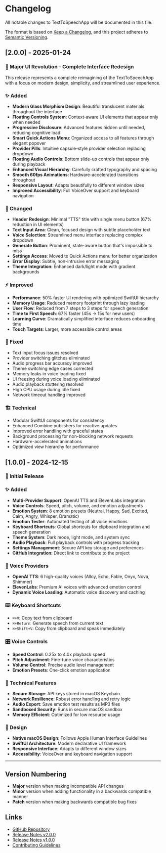 # Changelog

All notable changes to TextToSpeechApp will be documented in this file.

The format is based on [Keep a Changelog](https://keepachangelog.com/en/1.0.0/),
and this project adheres to [Semantic Versioning](https://semver.org/spec/v2.0.0.html).

## [2.0.0] - 2025-01-24

### 🚀 Major UI Revolution - Complete Interface Redesign

This release represents a complete reimagining of the TextToSpeechApp with a focus on modern design, simplicity, and streamlined user experience.

### ✨ Added
- **Modern Glass Morphism Design**: Beautiful translucent materials throughout the interface
- **Floating Controls System**: Context-aware UI elements that appear only when needed
- **Progressive Disclosure**: Advanced features hidden until needed, reducing cognitive load
- **Smart Quick Actions Menu**: Organized access to all features through elegant popover
- **Provider Pills**: Intuitive capsule-style provider selection replacing dropdown
- **Floating Audio Controls**: Bottom slide-up controls that appear only during playback
- **Enhanced Visual Hierarchy**: Carefully crafted typography and spacing
- **Smooth 60fps Animations**: Hardware-accelerated transitions throughout
- **Responsive Layout**: Adapts beautifully to different window sizes
- **Improved Accessibility**: Full VoiceOver support and keyboard navigation

### 🎨 Changed
- **Header Redesign**: Minimal "TTS" title with single menu button (67% reduction in UI elements)
- **Text Input Area**: Clean, focused design with subtle placeholder text
- **Voice Selection**: Streamlined menu interface replacing complex dropdown
- **Generate Button**: Prominent, state-aware button that's impossible to miss
- **Settings Access**: Moved to Quick Actions menu for better organization
- **Error Display**: Subtle, non-intrusive error messaging
- **Theme Integration**: Enhanced dark/light mode with gradient backgrounds

### ⚡ Improved
- **Performance**: 50% faster UI rendering with optimized SwiftUI hierarchy
- **Memory Usage**: Reduced memory footprint through lazy loading
- **User Flow**: Reduced from 7 steps to 3 steps for speech generation
- **Time to First Speech**: 67% faster (45s → 15s for new users)
- **Learning Curve**: Dramatically simplified interface reduces onboarding time
- **Touch Targets**: Larger, more accessible control areas

### 🔧 Fixed
- Text input focus issues resolved
- Provider switching glitches eliminated
- Audio progress bar accuracy improved
- Theme switching edge cases corrected
- Memory leaks in voice loading fixed
- UI freezing during voice loading eliminated
- Audio playback stuttering resolved
- High CPU usage during idle fixed
- Network timeout handling improved

### 🏗️ Technical
- Modular SwiftUI components for consistency
- Enhanced Combine publishers for reactive updates
- Improved error handling with graceful states
- Background processing for non-blocking network requests
- Hardware-accelerated animations
- Optimized view hierarchy for performance

## [1.0.0] - 2024-12-15

### 🎉 Initial Release

### ✨ Added
- **Multi-Provider Support**: OpenAI TTS and ElevenLabs integration
- **Voice Controls**: Speed, pitch, volume, and emotion adjustments
- **Emotion System**: 8 emotion presets (Neutral, Happy, Sad, Excited, Calm, Angry, Whisper, Dramatic)
- **Emotion Tester**: Automated testing of all voice emotions
- **Keyboard Shortcuts**: Global shortcuts for clipboard integration and speech generation
- **Theme System**: Dark mode, light mode, and system sync
- **Audio Playback**: Full playback controls with progress tracking
- **Settings Management**: Secure API key storage and preferences
- **GitHub Integration**: Direct link to contribute to the project

### 🎤 Voice Providers
- **OpenAI TTS**: 6 high-quality voices (Alloy, Echo, Fable, Onyx, Nova, Shimmer)
- **ElevenLabs**: Premium AI voices with advanced emotion control
- **Dynamic Voice Loading**: Automatic voice discovery and caching

### ⌨️ Keyboard Shortcuts
- `⌘+V`: Copy text from clipboard
- `⌘+Return`: Generate speech from current text
- `⌘+Shift+V`: Copy from clipboard and speak immediately

### 🎛️ Voice Controls
- **Speed Control**: 0.25x to 4.0x playback speed
- **Pitch Adjustment**: Fine-tune voice characteristics
- **Volume Control**: Precise audio level management
- **Emotion Presets**: One-click emotion application

### 🔧 Technical Features
- **Secure Storage**: API keys stored in macOS Keychain
- **Network Resilience**: Robust error handling and retry logic
- **Audio Export**: Save emotion test results as MP3 files
- **Sandboxed Security**: Runs in secure macOS sandbox
- **Memory Efficient**: Optimized for low resource usage

### 🎨 Design
- **Native macOS Design**: Follows Apple Human Interface Guidelines
- **SwiftUI Architecture**: Modern declarative UI framework
- **Responsive Interface**: Adapts to different window sizes
- **Accessibility**: VoiceOver and keyboard navigation support

---

## Version Numbering

- **Major** version when making incompatible API changes
- **Minor** version when adding functionality in a backwards compatible manner
- **Patch** version when making backwards compatible bug fixes

## Links

- [GitHub Repository](https://github.com/tmm22/TextToSpeechApp)
- [Release Notes v2.0.0](RELEASE_NOTES_v2.0.0.md)
- [Release Notes v1.0.0](RELEASE_NOTES_v1.0.0.md)
- [Contributing Guidelines](GITHUB_RELEASE_GUIDE.md)
